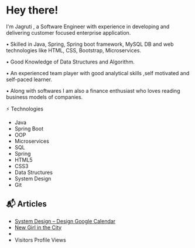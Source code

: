 # Hey there!

I'm Jagruti , a Software Engineer with experience in developing and delivering customer focused enterprise application.

• Skilled in Java, Spring, Spring boot framework, MySQL DB and web technologies like HTML, CSS, Bootstrap, Microservices.

• Good Knowledge of Data Structures and Algorithm.

• An experienced team player with good analytical skills ,self motivated and self-paced learner.

• Along with softwares I am also a finance enthusiast who loves reading business models of companies.


⚡ Technologies
- Java
- Spring Boot
- OOP
- Microservices
- SQL
- Spring
- HTML5
- CSS3
- Data Structures
- System Design
- Git
  

## 📬 Articles

- [System Design – Design Google Calendar](https://www.geeksforgeeks.org/system-design-design-google-calendar/)
- [New Girl in the City](https://www.your-blog.com/new-girl)
- 
- Visitors Profile Views
